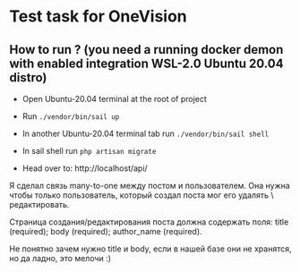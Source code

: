 # Test task for OneVision

## How to run ? (you need a running docker demon with enabled integration WSL-2.0 Ubuntu 20.04 distro)

- Open Ubuntu-20.04 terminal at the root of project

- Run `./vendor/bin/sail up`

- In another Ubuntu-20.04 terminal tab run `./vendor/bin/sail shell`

- In sail shell run `php artisan migrate`

- Head over to: http://localhost/api/


Я сделал связь many-to-one между постом и пользователем. Она нужна чтобы только пользователь, который создал поста мог его удалять \ редактировать.

Страница создания/редактирования поста должна содержать поля:
title (required);
body (required);
author_name (required).

Не понятно зачем нужно title и body, если в нашей базе они не хранятся, но да ладно, это мелочи :)
